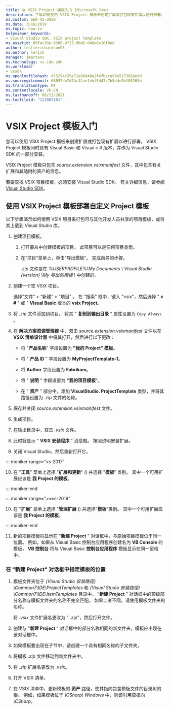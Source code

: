 ```yaml
---
title: 与 VSIX Project 模板入门 |Microsoft Docs
description: 了解如何使用 VSIX Project 模板来创建扩展或打包现有扩展以进行部署。
ms.custom: SEO-VS-2020
ms.date: 3/16/2019
ms.topic: how-to
helpviewer_keywords:
- Visual Studio SDK, VSIX project template
ms.assetid: 89fac33e-9380-4723-9b45-048a6e16f0ed
author: leslierichardson95
ms.author: lerich
manager: jmartens
ms.technology: vs-ide-sdk
ms.workload:
- vssdk
ms.openlocfilehash: d73294c35e71e8684be2f4fbeca98e517385eedd
ms.sourcegitcommit: 68897da7d74c31ae1ebf5d47c7b5ddc9b108265b
ms.translationtype: MT
ms.contentlocale: zh-CN
ms.lasthandoff: 08/13/2021
ms.locfileid: "122087101"
---
```

# <a name="get-started-with-the-vsix-project-template"></a>VSIX Project 模板入门

您可以使用 VSIX Project 模板来创建扩展或打包现有扩展以进行部署。 VSIX Project 模板同时具有 Visual Basic 和 Visual c # 版本，并作为 Visual Studio SDK 的一部分安装。

 VSIX Project 模板只包含 *source.extension.vsixmanifest* 文件，其中包含有关扩展和其随附的资产的信息。

 若要查找 VSIX 项目模板，必须安装 Visual Studio SDK。 有关详细信息，请参阅 [Visual Studio SDK](../extensibility/visual-studio-sdk.md)。

## <a name="deploy-a-custom-project-template-using-the-vsix-project-template"></a>使用 VSIX Project 模板部署自定义 Project 模板

 以下步骤演示如何使用 VSIX 项目来打包可与其他开发人员共享的项目模板，或将其上载到 Visual Studio 库。

1. 创建项目模板。

    1. 打开要从中创建模板的项目。 此项目可以是任何项目类型。

    2. 在“项目”菜单上，单击“导出模板”。 完成向导的步骤。

         *.zip* 文件是在 *%USERPROFILE%\My Documents \ Visual Studio {version} \My 导出的模板 \\* 中创建的。

2. 创建一个空 VSIX 项目。

     选择“文件” > “新建” > “项目”  。 在 "搜索" 框中，键入 "vsix"，然后选择 " **c #** " 或 " **Visual Basic** 版本的 **vsix Project**。

3. 将 *.zip* 文件添加到项目。 将其 " **复制到输出目录** " 属性设置为 `Copy Always` 。

4. 在 **解决方案资源管理器** 中，双击 *source.extension.vsixmanifest* 文件以在 **VSIX 清单设计器** 中将其打开，然后进行以下更改：

    - 将 "**产品名称**" 字段设置为 **"我的 Project" 模板**。

    - 将 " **产品 ID** " 字段设置为 **MyProjectTemplate-1**。

    - 将 **Author** 字段设置为 **Fabrikam**。

    - 将 " **说明** " 字段设置为 **"我的项目模板**"。

    - 在 " **资产** " 部分中，添加 **VisualStudio. ProjectTemplate** 类型，并将其路径设置为 *.zip* 文件的名称。

5. 保存并关闭 *source.extension.vsixmanifest* 文件。

6. 生成项目。

7. 在输出目录中，双击 *.vsix* 文件。

8. 此时将显示 " **VSIX 安装程序** " 消息框。 按照说明安装扩展。

9. 关闭 Visual Studio，然后重新打开它。

::: moniker range="vs-2017"

10. 在 "**工具**" 菜单上选择 "**扩展和更新**" () 并选择 "**模板**" 类别。 其中一个可用扩展应该是 **我 Project 的模板**。

::: moniker-end

::: moniker range=">=vs-2019"

10. 在 "**扩展**" 菜单上选择 "**管理扩展** () 并选择"**模板**"类别。 其中一个可用扩展应该是 **我 Project 的模板**。

::: moniker-end

11. 新的项目模板将显示在 "**新建 Project** " 对话框中，与原始项目模板位于同一位置。 例如，如果从 Visual Basic 控制台应用程序创建名为 **VB Console** 的模板， **VB 控制台** 将与 Visual Basic **控制台应用程序** 模板显示在同一窗格中。

### <a name="to-specify-the-location-of-the-template-in-the-new-project-dialog-box"></a>在 "新建 Project" 对话框中指定模板的位置

1. 模板文件夹位于 *{Visual Studio 安装路径} \Common7\IDE\ProjectTemplates* 和 *{Visual Studio 安装路径} \Common7\IDE\ItemTemplates* 目录中。 "**新建 Project** " 对话框中的顶级部分名称与模板文件夹的名称不完全匹配。 如果二者不同，请使用模板文件夹的名称。

    将 *.vsix* 文件扩展名更改为 " *.zip*"，然后打开文件。

2. 创建与 "**新建 Project** " 对话框中的部分名称相同的新文件夹，模板应出现在该对话框中。

3. 如果模板要出现在子节中，请创建一个具有相同名称的子文件夹。

4. 将模板 *.zip* 文件移动到新文件夹中。

5. 将 *.zip* 扩展名更改为 *.vsix*。

6. 打开 VSIX 清单。

7. 在 VSIX 清单中，更新模板的 **资产** 路径，使其指向包含模板文件的目录树的根。 例如，如果模板位于 *\CSharp\ Windows* 中，则该引用应指向 *\CSharp*。
